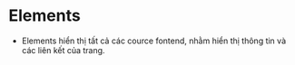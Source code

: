 # Elements
- Elements hiển thị tất cả các cource fontend, nhằm hiển thị thông tin và các liên kết của trang.
  
